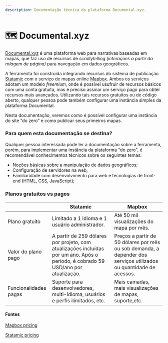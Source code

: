 ```yaml
---
description: Documentação técnica da plataforma Documental.xyz.
---
```


# 🗺 Documental.xyz

[Documental.xyz](https://documental.xyz) é uma plataforma web para narrativas baseadas em mapas, que faz uso de recursos de _scrollytelling (_interações a partir da rolagem de página_)_ para navegação em dados geográficos.&#x20;

A ferramenta foi construída integrando recursos do sistema de publicação [Statamic](https://statamic.com) com o serviço de mapas online [Mapbox](https://mapbox.com). Ambos os serviços adotam um modelo _freemium_, onde é possível usufruir de recursos básicos com uma conta gratuita, mas é preciso assinar um serviço pago para obter recursos mais avançados. Utilizando tais recursos gratuitos ou de código aberto, qualquer pessoa pode também configurar uma instância simples da plataforma Documental.&#x20;

Nesta documentação, veremos como é possível configurar uma instância do site “do zero” e como publicar seus primeiros mapas.

### Para quem esta documentação se destina?

Qualquer pessoa interessada pode ler a documentação sobre a ferramenta, porém, para implementar uma instância da plataforma "do zero", é recomendável conhecimentos técnicos sobre os seguintes temas:

* Noções básicas sobre a manipulação de dados geográficos;&#x20;
* Configuração de servidores na web;
* Familiaridade com desenvolvimento para web e tecnologias de front-end (HTML, CSS, JavaScript);&#x20;

### Planos gratuitos vs pagos

|                       | Statamic                                                                                                                          | Mapbox                                                                                                             |
| --------------------- | --------------------------------------------------------------------------------------------------------------------------------- | ------------------------------------------------------------------------------------------------------------------ |
| Plano gratuito        | Limitado a 1 idioma e 1 usuário administrador.                                                                                    | Até 50 mil visualizações do mapa por mês.                                                                          |
| Valor do plano pago   | A partir de 259 dólares por projeto, com atualizações incluídas por um ano. Após o período, é cobrado 59 USD/ano por atualização. | Preços a partir de 50 dólares por mês ou sob demanda, a depender dos serviços utilizados ou quantidade de acessos. |
| Funcionalidades pagas | Suporte para desenvolvedores, multi-idioma, usuários e perfis ilimitados, etc.                                                    | Mais camadas, mais visualizações de mapas, suporte,etc.                                                            |

#### Fontes

[Mapbox pricing](https://www.mapbox.com/pricing)

[Statamic pricing](https://statamic.com/pricing)
